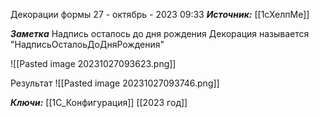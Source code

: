
Декорации формы
 27 - октябрь - 2023  09:33 
***Источник:***  [[1сХелпМе]]

***Заметка*** 
Надпись осталось до дня рождения
Декорация называется "НадписьОсталоьДоДняРождения"

![[Pasted image 20231027093623.png]]

Результат
![[Pasted image 20231027093746.png]]


***Ключи:*** [[1С_Конфигурация]] [[2023 год]]
